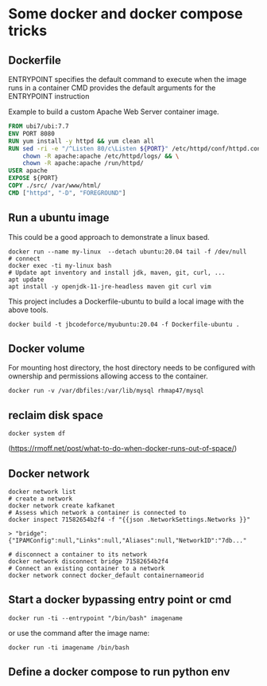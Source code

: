 # Some docker and docker compose tricks

## Dockerfile

ENTRYPOINT specifies the default command to execute when the image runs in a container
CMD provides the default arguments for the ENTRYPOINT instruction

Example to build a custom Apache Web Server container image.

```dockerfile
FROM ubi7/ubi:7.7
ENV PORT 8080
RUN yum install -y httpd && yum clean all
RUN sed -ri -e "/^Listen 80/c\Listen ${PORT}" /etc/httpd/conf/httpd.conf && \
    chown -R apache:apache /etc/httpd/logs/ && \
    chown -R apache:apache /run/httpd/
USER apache
EXPOSE ${PORT}
COPY ./src/ /var/www/html/
CMD ["httpd", "-D", "FOREGROUND"]
```

## Run a ubuntu image

This could be a good approach to demonstrate a linux based.

```shell
docker run --name my-linux  --detach ubuntu:20.04 tail -f /dev/null
# connect
docker exec -ti my-linux bash
# Update apt inventory and install jdk, maven, git, curl, ... 
apt update
apt install -y openjdk-11-jre-headless maven git curl vim
```

This project includes a Dockerfile-ubuntu to build a local image with the above tools.

```shell
docker build -t jbcodeforce/myubuntu:20.04 -f Dockerfile-ubuntu .
```

## Docker volume

For mounting host directory, the host directory needs to be configured with ownership and permissions allowing access to the container.

```shell
docker run -v /var/dbfiles:/var/lib/mysql rhmap47/mysql
```

## reclaim disk space

```shell
docker system df
```

(https://rmoff.net/post/what-to-do-when-docker-runs-out-of-space/)

## Docker network

```shell
docker network list
# create a network
docker network create kafkanet
# Assess which network a container is connected to
docker inspect 71582654b2f4 -f "{{json .NetworkSettings.Networks }}"

> "bridge":{"IPAMConfig":null,"Links":null,"Aliases":null,"NetworkID":"7db..."

# disconnect a container to its network
docker network disconnect bridge 71582654b2f4
# Connect an existing container to a network
docker network connect docker_default containernameorid
```

## Start a docker bypassing entry point or cmd

```shell
docker run -ti --entrypoint "/bin/bash" imagename
```

or use the command after the image name:

```shell
docker run -ti imagename /bin/bash 
```

## Define a docker compose to run python env
